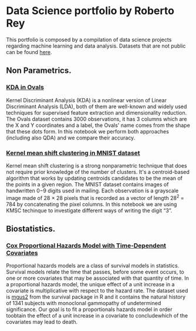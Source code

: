 # Data Science portfolio by Roberto Rey
This portfolio is composed by a compilation of data science projects regarding machine learning and data analysis. Datasets that are not public can be found [here](https://github.com/RoberRey/RoberRey.github.io/tree/main/Datasets).
## Non Parametrics.
### [KDA in Ovals](https://github.com/RoberRey/RoberRey.github.io/blob/main/Notebooks/KDA.md)
Kernel Discriminant Analysis (KDA) is a nonlinear version of Linear Discriminant Analysis (LDA), both of them are well-known and widely used techniques for supervised feature extraction and dimensionality reduction. The Ovals dataset contains 3000 observations, it has 3 columns which are the X and Y coordinates and a label, the Ovals' name comes from the shape that these dots form. In this notebook we perform both approaches (including also QDA) and we compare their accuracy.
### [Kernel mean shift clustering in MNIST dataset](https://github.com/RoberRey/RoberRey.github.io/blob/main/Notebooks/KMS.md)
Kernel mean shift clustering is a strong nonparametric technique that does not require prior knowledge of the number of clusters. It's a centroid-based algorithm that works by updating centroids candidates to be the mean of the points in a given region. The MNIST dataset contains images of handwritten 0−9 digits used in mailing. Each observation is a grayscale image made of 28 × 28 pixels that is recorded as a vector of length 28<sup>2</sup> = 784 by concatenating the pixel columns. In this notebook we are using KMSC techinque to investigate different ways of writing the digit “3”.
## Biostatistics.
### [Cox Proportional Hazards Model with Time-Dependent Covariates](https://github.com/RoberRey/RoberRey.github.io/blob/main/Notebooks/Cox_Model.md)
Proportional hazards models are a class of survival models in statistics. Survival models relate the time that passes, before some event occurs, to one or more covariates that may be associated with that quantity of time. In a proportional hazards model, the unique effect of a unit increase in a covariate is multiplicative with respect to the hazard rate. The dataset used is [mgus2](https://stat.ethz.ch/R-manual/R-devel/library/survival/html/mgus.html) from the survival package in R and it contains the natural history of 1341 subjects with monoclonal gammopathy of undetermined significance. Our goal is to fit a proportionals hazards model in order toobtain the effect of a unit increase in a covariate to concludewhich of the covariates may lead to death.
